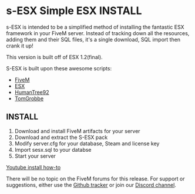 # s-ESX Simple ESX INSTALL

s-ESX is intended to be a simplified method of installing the fantastic ESX framework in your FiveM server. Instead of tracking down all the resources, adding them and their SQL files, it's a single download, SQL import then crank it up!

This version is built off of ESX 1.2(final).

S-ESX is built upon these awesome scripts:

- [FiveM](https://fivem.net "FiveM")
- [ESX](https://github.com/esx-framework "ESX")
- [HumanTree92](https://github.com/HumanTree92 "HumanTree92")
- [TomGrobbe](https://github.com/TomGrobbe/vMenu "TomGrobbe")

## INSTALL
1. Download and install FiveM artifacts for your server
2. Download and extract the S-ESX pack
3. Modify server.cfg for your database, Steam and license key
4. Import sesx.sql to your databse
5. Start your server

[Youtube install how-to](https://www.youtube.com/watch?v=6dx_Gtf_8z0 "Youtube install how-to")

There will be no topic on the FiveM forums for this release.  For support or suggestions, either use the [Github tracker](https://github.com/S-ESX/S-ESX-V1F/issues "Github tracker") or join our [Discord channel](https://discord.gg/vYUTVut "Discord channel").
